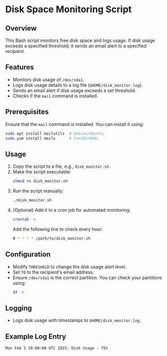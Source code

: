 # Disk Space Monitoring Script  

## Overview  
This Bash script monitors free disk space and logs usage. If disk usage exceeds a specified threshold, it sends an email alert to a specified recipient.  

## Features  
- Monitors disk usage of `/dev/sda1`.  
- Logs disk usage details to a log file (`$HOME/disk_monitor.log`).  
- Sends an email alert if disk usage exceeds a set threshold.  
- Checks if the `mail` command is installed.  

## Prerequisites  
Ensure that the `mail` command is installed. You can install it using:  

```bash  
sudo apt install mailutils  # Debian/Ubuntu  
sudo yum install mailx      # CentOS/RHEL  
```  

## Usage  
1. Copy the script to a file, e.g., `disk_monitor.sh`.  
2. Make the script executable:  
   ```bash  
   chmod +x disk_monitor.sh  
   ```  
3. Run the script manually:  
   ```bash  
   ./disk_monitor.sh  
   ```  
4. (Optional) Add it to a cron job for automated monitoring:  
   ```bash  
   crontab -e  
   ```  
   Add the following line to check every hour:  
   ```bash  
   0 * * * * /path/to/disk_monitor.sh  
   ```  

## Configuration  
- Modify `THRESHOLD` to change the disk usage alert level.  
- Set `TO` to the recipient's email address.  
- Ensure `/dev/sda1` is the correct partition. You can check your partitions using:  
  ```bash  
  df -h  
  ```  

## Logging  
- Logs disk usage with timestamps to `$HOME/disk_monitor.log`.  

## Example Log Entry  
```
Mon Feb 5 10:00:00 UTC 2025: Disk Usage - 75%  
```  

